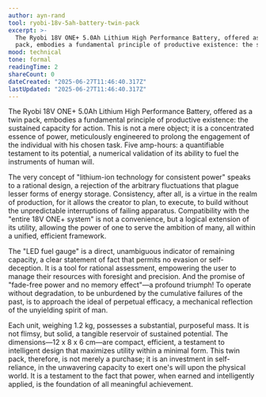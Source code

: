 ```yaml
---
author: ayn-rand
tool: ryobi-18v-5ah-battery-twin-pack
excerpt: >-
  The Ryobi 18V ONE+ 5.0Ah Lithium High Performance Battery, offered as a twin
  pack, embodies a fundamental principle of productive existence: the susta...
mood: technical
tone: formal
readingTime: 2
shareCount: 0
dateCreated: "2025-06-27T11:46:40.317Z"
lastUpdated: "2025-06-27T11:46:40.317Z"
---
```


The Ryobi 18V ONE+ 5.0Ah Lithium High Performance Battery, offered as a twin pack, embodies a fundamental principle of productive existence: the sustained capacity for action. This is not a mere object; it is a concentrated essence of power, meticulously engineered to prolong the engagement of the individual with his chosen task. Five amp-hours: a quantifiable testament to its potential, a numerical validation of its ability to fuel the instruments of human will.

The very concept of "lithium-ion technology for consistent power" speaks to a rational design, a rejection of the arbitrary fluctuations that plague lesser forms of energy storage. Consistency, after all, is a virtue in the realm of production, for it allows the creator to plan, to execute, to build without the unpredictable interruptions of failing apparatus. Compatibility with the "entire 18V ONE+ system" is not a convenience, but a logical extension of its utility, allowing the power of one to serve the ambition of many, all within a unified, efficient framework.

The "LED fuel gauge" is a direct, unambiguous indicator of remaining capacity, a clear statement of fact that permits no evasion or self-deception. It is a tool for rational assessment, empowering the user to manage their resources with foresight and precision. And the promise of "fade-free power and no memory effect"—a profound triumph! To operate without degradation, to be unburdened by the cumulative failures of the past, is to approach the ideal of perpetual efficacy, a mechanical reflection of the unyielding spirit of man.

Each unit, weighing 1.2 kg, possesses a substantial, purposeful mass. It is not flimsy, but solid, a tangible reservoir of sustained potential. The dimensions—12 x 8 x 6 cm—are compact, efficient, a testament to intelligent design that maximizes utility within a minimal form. This twin pack, therefore, is not merely a purchase; it is an investment in self-reliance, in the unwavering capacity to exert one's will upon the physical world. It is a testament to the fact that power, when earned and intelligently applied, is the foundation of all meaningful achievement.
